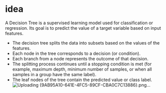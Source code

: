 # idea
A Decision Tree is a supervised learning model used for classification or regression. Its goal is to predict the value of a target variable based on input features.
- The decision tree splits the data into subsets based on the values of the features.
- Each node in the tree corresponds to a decision (or condition).
- Each branch from a node represents the outcome of that decision.
- The splitting process continues until a stopping condition is met (for example, maximum depth, minimum number of samples, or when all samples in a group have the same label).
- The leaf nodes of the tree contain the predicted value or class label.
![Uploading {9AB95A10-641E-4FC5-89CF-CBA0C7C13886}.png…]()





